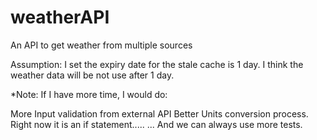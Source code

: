 # weatherAPI

An API to get weather from multiple sources

Assumption:
I set the expiry date for the stale cache is 1 day. I think the weather data will be not use after 1 day.

*Note: If I have more time, I would do:

More Input validation from external API
Better Units conversion process. Right now it is an if statement.....
... And we can always use more tests.
